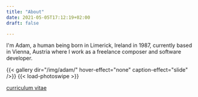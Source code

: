 ```yaml
---
title: "About"
date: 2021-05-05T17:12:19+02:00
draft: false

---
```


I'm Adam, a human being born in Limerick, Ireland in 1987, currently based 
in Vienna, Austria where I work as a freelance composer and software developer.  

{{< gallery dir="/img/adam/" hover-effect="none" caption-effect="slide" />}} {{< load-photoswipe >}}

[curriculum vitae](/cv/generalcv.pdf) 

